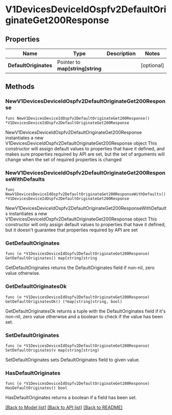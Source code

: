 # V1DevicesDeviceIdOspfv2DefaultOriginateGet200Response

## Properties

Name | Type | Description | Notes
------------ | ------------- | ------------- | -------------
**DefaultOriginates** | Pointer to **map[string]string** |  | [optional] 

## Methods

### NewV1DevicesDeviceIdOspfv2DefaultOriginateGet200Response

`func NewV1DevicesDeviceIdOspfv2DefaultOriginateGet200Response() *V1DevicesDeviceIdOspfv2DefaultOriginateGet200Response`

NewV1DevicesDeviceIdOspfv2DefaultOriginateGet200Response instantiates a new V1DevicesDeviceIdOspfv2DefaultOriginateGet200Response object
This constructor will assign default values to properties that have it defined,
and makes sure properties required by API are set, but the set of arguments
will change when the set of required properties is changed

### NewV1DevicesDeviceIdOspfv2DefaultOriginateGet200ResponseWithDefaults

`func NewV1DevicesDeviceIdOspfv2DefaultOriginateGet200ResponseWithDefaults() *V1DevicesDeviceIdOspfv2DefaultOriginateGet200Response`

NewV1DevicesDeviceIdOspfv2DefaultOriginateGet200ResponseWithDefaults instantiates a new V1DevicesDeviceIdOspfv2DefaultOriginateGet200Response object
This constructor will only assign default values to properties that have it defined,
but it doesn't guarantee that properties required by API are set

### GetDefaultOriginates

`func (o *V1DevicesDeviceIdOspfv2DefaultOriginateGet200Response) GetDefaultOriginates() map[string]string`

GetDefaultOriginates returns the DefaultOriginates field if non-nil, zero value otherwise.

### GetDefaultOriginatesOk

`func (o *V1DevicesDeviceIdOspfv2DefaultOriginateGet200Response) GetDefaultOriginatesOk() (*map[string]string, bool)`

GetDefaultOriginatesOk returns a tuple with the DefaultOriginates field if it's non-nil, zero value otherwise
and a boolean to check if the value has been set.

### SetDefaultOriginates

`func (o *V1DevicesDeviceIdOspfv2DefaultOriginateGet200Response) SetDefaultOriginates(v map[string]string)`

SetDefaultOriginates sets DefaultOriginates field to given value.

### HasDefaultOriginates

`func (o *V1DevicesDeviceIdOspfv2DefaultOriginateGet200Response) HasDefaultOriginates() bool`

HasDefaultOriginates returns a boolean if a field has been set.


[[Back to Model list]](../README.md#documentation-for-models) [[Back to API list]](../README.md#documentation-for-api-endpoints) [[Back to README]](../README.md)


